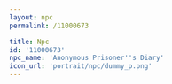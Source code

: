 ```yaml
---
layout: npc
permalink: /11000673

title: Npc
id: '11000673'
npc_name: 'Anonymous Prisoner''s Diary'
icon_url: 'portrait/npc/dummy_p.png'
---
```

